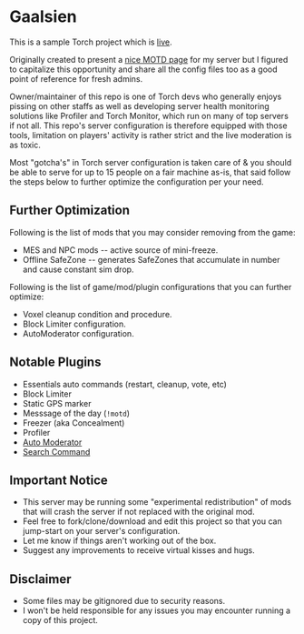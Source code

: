 # Gaalsien

This is a sample Torch project which is [live](https://space-engineers.com/server/184135/).

Originally created to present a [nice MOTD page](https://github.com/HnZGaming/Gaalsien/blob/master/Instance/motd.md) for my server but I figured to capitalize this opportunity and share all the config files too as a good point of reference for fresh admins.

Owner/maintainer of this repo is one of Torch devs who generally enjoys pissing on other staffs as well as developing server health monitoring solutions like Profiler and Torch Monitor, which run on many of top servers if not all. This repo's server configuration is therefore equipped with those tools, limitation on players' activity is rather strict and the live moderation is as toxic.

Most "gotcha's" in Torch server configuration is taken care of & you should be able to serve for up to 15 people on a fair machine as-is, that said follow the steps below to further optimize the configuration per your need. 

## Further Optimization

Following is the list of mods that you may consider removing from the game:

- MES and NPC mods -- active source of mini-freeze.
- Offline SafeZone -- generates SafeZones that accumulate in number and cause constant sim drop.

Following is the list of game/mod/plugin configurations that you can further optimize:

- Voxel cleanup condition and procedure.
- Block Limiter configuration.
- AutoModerator configuration.

## Notable Plugins

- Essentials auto commands (restart, cleanup, vote, etc)
- Block Limiter
- Static GPS marker
- Messsage of the day (`!motd`)
- Freezer (aka Concealment)
- Profiler
- [Auto Moderator](https://github.com/HnZGaming/TorchAutoModerator)
- [Search Command](https://github.com/HnZGaming/TorchSearchCommand)

## Important Notice

- This server may be running some "experimental redistribution" of mods that will crash the server if not replaced with the original mod.
- Feel free to fork/clone/download and edit this project so that you can jump-start on your server's configuration.
- Let me know if things aren't working out of the box.
- Suggest any improvements to receive virtual kisses and hugs.

## Disclaimer

- Some files may be gitignored due to security reasons.
- I won't be held responsible for any issues you may encounter running a copy of this project.
